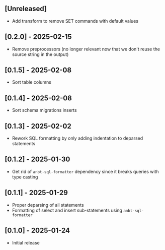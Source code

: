 ## [Unreleased]

- Add transform to remove SET commands with default values

## [0.2.0] - 2025-02-15

- Remove preprocessors (no longer relevant now that we don't reuse the source string in the output)

## [0.1.5] - 2025-02-08

- Sort table columns

## [0.1.4] - 2025-02-08

- Sort schema migrations inserts

## [0.1.3] - 2025-02-02

- Rework SQL formatting by only adding indentation to deparsed statements

## [0.1.2] - 2025-01-30

- Get rid of `anbt-sql-formatter` dependency since it breaks queries with type casting

## [0.1.1] - 2025-01-29

- Proper deparsing of all statements
- Formatting of select and insert sub-statements using `anbt-sql-formatter`

## [0.1.0] - 2025-01-24

- Initial release
